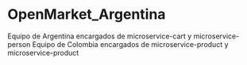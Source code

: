 # OpenMarket_Argentina
Equipo de Argentina encargados de  microservice-cart y microservice-person
Equipo de Colombia encargados de microservice-product y microservice-product

